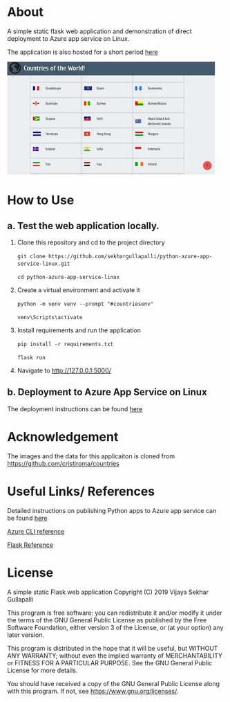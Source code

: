 # About
A simple static flask web application and demonstration of direct deployment to Azure app service on Linux.

The application is also hosted for a short period [here](http://countries.eu.pythonanywhere.com/)

![](/appcapture.jpg)


# How to Use

## a. Test the web application locally.

1. Clone this repository and cd to the project directory

    `git clone https://github.com/sekhargullapalli/python-azure-app-service-linux.git`

    `cd python-azure-app-service-linux`

2. Create a virtual environment and activate it

    `python -m venv venv --prompt "#countriesenv"`

    `venv\Scripts\activate`

3. Install requirements and run the application
    
    `pip install -r requirements.txt`

    `flask run`

4. Navigate to http://127.0.0.1:5000/ 

## b. Deployment to Azure App Service on Linux

The deployment instructions can be found [here](/azureappdeployment.md)


# Acknowledgement
The images and the data for this applicaiton is cloned from
https://github.com/cristiroma/countries


# Useful Links/ References
Detailed instructions on publishing Python apps to Azure app service can be found [here](https://docs.microsoft.com/en-us/visualstudio/python/publishing-python-web-applications-to-azure-from-visual-studio?view=vs-2017)

[Azure CLI reference](https://docs.microsoft.com/en-us/cli/azure/reference-index?view=azure-cli-latest)

[Flask Reference](https://blog.miguelgrinberg.com/post/the-flask-mega-tutorial-part-i-hello-world)


# License

A simple static Flask web application
Copyright (C) 2019  Vijaya Sekhar Gullapalli

This program is free software: you can redistribute it and/or modify
it under the terms of the GNU General Public License as published by
the Free Software Foundation, either version 3 of the License, or
(at your option) any later version.

This program is distributed in the hope that it will be useful,
but WITHOUT ANY WARRANTY; without even the implied warranty of
MERCHANTABILITY or FITNESS FOR A PARTICULAR PURPOSE.  See the
GNU General Public License for more details.

You should have received a copy of the GNU General Public License
along with this program.  If not, see <https://www.gnu.org/licenses/>.